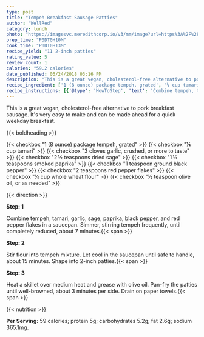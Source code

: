 ```yaml
---
type: post
title: "Tempeh Breakfast Sausage Patties"
author: "WellRed"
category: lunch
photo: "https://imagesvc.meredithcorp.io/v3/mm/image?url=https%3A%2F%2Fimages.media-allrecipes.com%2Fuserphotos%2F4992729.jpg"
prep_time: "P0DT0H10M"
cook_time: "P0DT0H13M"
recipe_yield: "11 2-inch patties"
rating_value: 5
review_count: 1
calories: "59.2 calories"
date_published: 06/24/2018 03:16 PM
description: "This is a great vegan, cholesterol-free alternative to pork breakfast sausage. It's very easy to make and can be made ahead for a quick weekday breakfast."
recipe_ingredient: ['1 (8 ounce) package tempeh, grated', '¼ cup tamari', '3 cloves garlic, crushed, or more to taste', '2\u2009½ teaspoons dried sage', '1\u2009½ teaspoons smoked paprika', '1 teaspoon ground black pepper', '2 teaspoons red pepper flakes', '¼ cup whole wheat flour', '½ teaspoon olive oil, or as needed']
recipe_instructions: [{'@type': 'HowToStep', 'text': 'Combine tempeh, tamari, garlic, sage, paprika, black pepper, and red pepper flakes in a saucepan. Simmer, stirring tempeh frequently, until completely reduced, about 7 minutes.\n'}, {'@type': 'HowToStep', 'text': 'Stir flour into tempeh mixture. Let cool in the saucepan until safe to handle, about 15 minutes. Shape into 2-inch patties.\n'}, {'@type': 'HowToStep', 'text': 'Heat a skillet over medium heat and grease with olive oil. Pan-fry the patties until well-browned, about 3 minutes per side. Drain on paper towels.\n'}]
---
```


This is a great vegan, cholesterol-free alternative to pork breakfast sausage. It's very easy to make and can be made ahead for a quick weekday breakfast. 

{{< boldheading >}}

{{< checkbox "1 (8 ounce) package tempeh, grated" >}}
{{< checkbox "¼ cup tamari" >}}
{{< checkbox "3 cloves garlic, crushed, or more to taste" >}}
{{< checkbox "2 ½ teaspoons dried sage" >}}
{{< checkbox "1 ½ teaspoons smoked paprika" >}}
{{< checkbox "1 teaspoon ground black pepper" >}}
{{< checkbox "2 teaspoons red pepper flakes" >}}
{{< checkbox "¼ cup whole wheat flour" >}}
{{< checkbox "½ teaspoon olive oil, or as needed" >}}


{{< direction >}}

**Step: 1**

Combine tempeh, tamari, garlic, sage, paprika, black pepper, and red pepper flakes in a saucepan. Simmer, stirring tempeh frequently, until completely reduced, about 7 minutes.{{< span >}}

**Step: 2**

Stir flour into tempeh mixture. Let cool in the saucepan until safe to handle, about 15 minutes. Shape into 2-inch patties.{{< span >}}

**Step: 3**

Heat a skillet over medium heat and grease with olive oil. Pan-fry the patties until well-browned, about 3 minutes per side. Drain on paper towels.{{< span >}}

{{< nutrition >}}

**Per Serving:** 59 calories; protein 5g; carbohydrates 5.2g; fat 2.6g; sodium 365.1mg.